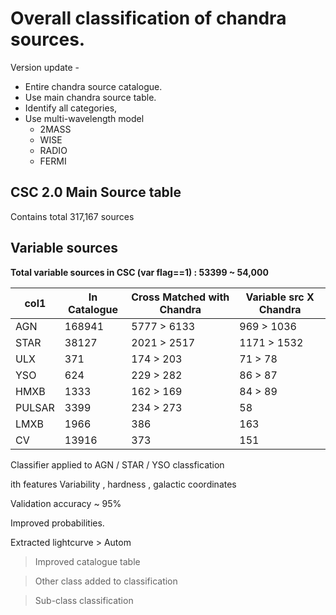 # Overall classification of chandra sources.

Version update -

* Entire chandra source catalogue.
* Use main chandra source table.
* Identify all categories,
* Use multi-wavelength model
  * 2MASS
  * WISE
  * RADIO
  * FERMI

## CSC 2.0 Main Source table

Contains total 317,167 sources

## Variable sources

**Total variable sources in CSC (var flag==1) : 53399 ~ 54,000**

| col1   | In Catalogue | Cross Matched with Chandra | Variable src X Chandra |
| ------ | ------------ | -------------------------- | ---------------------- |
| AGN    | 168941       | 5777 > 6133                | 969 > 1036             |
| STAR   | 38127        | 2021 > 2517                | 1171 > 1532            |
| ULX    | 371          | 174 > 203                  | 71 > 78                |
| YSO    | 624          | 229 > 282                  | 86 > 87                |
| HMXB   | 1333         | 162 > 169                  | 84 > 89                |
| PULSAR | 3399         | 234 > 273                  | 58                     |
| LMXB   | 1966         | 386                        | 163                    |
| CV     | 13916        | 373                        | 151                    |

Classifier applied to AGN / STAR / YSO classfication

ith features Variability , hardness , galactic coordinates

Validation accuracy ~ 95%

Improved probabilities.

Extracted lightcurve > Autom


> Improved catalogue table

> Other class added to classification 

> Sub-class classification

>  

